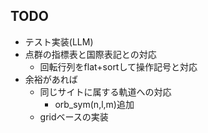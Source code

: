 ## TODO
- テスト実装(LLM)
- 点群の指標表と国際表記との対応
  - 回転行列をflat+sortして操作記号と対応
- 余裕があれば
  - 同じサイトに属する軌道への対応
    - orb_sym(n,l,m)追加
  - gridベースの実装
